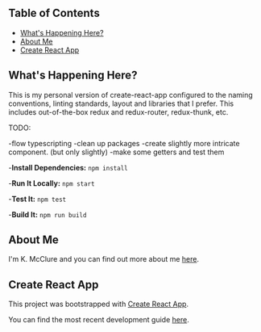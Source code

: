 ## Table of Contents

- [What's Happening Here?](#whats-up)
- [About Me](#about-me)
- [Create React App](#create-react-app)


## What's Happening Here?

This is my personal version of create-react-app configured to the naming conventions, linting standards, layout and libraries that I prefer. This includes out-of-the-box redux and redux-router, redux-thunk, etc.

TODO:

-flow typescripting
-clean up packages
-create slightly more intricate component. (but only slightly)
-make some getters and test them

-**Install Dependencies:** `npm install`

-**Run It Locally:** `npm start`

-**Test It:** `npm test`

-**Build It:** `npm run build`

## About Me

I'm K. McClure and you can find out more about me [here](http://www.koorogi.com).


## Create React App

This project was bootstrapped with [Create React App](https://github.com/facebookincubator/create-react-app).

You can find the most recent development guide [here](https://github.com/facebookincubator/create-react-app/blob/master/packages/react-scripts/template/README.md).

